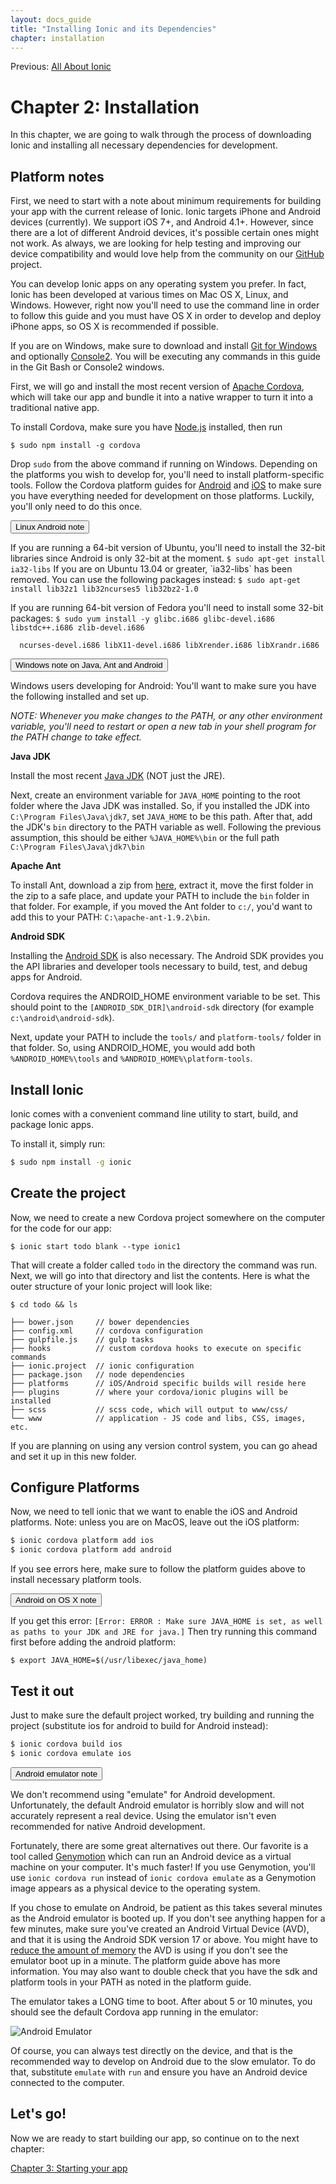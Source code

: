 ```yaml
---
layout: docs_guide
title: "Installing Ionic and its Dependencies"
chapter: installation
---
```


Previous: <a href="preface.html">All About Ionic</a>

# Chapter 2: Installation

In this chapter, we are going to walk through the process of downloading Ionic and installing all necessary dependencies for development.

## Platform notes

First, we need to start with a note about minimum requirements for building your app with the current release of Ionic. Ionic targets iPhone and Android devices (currently). We support iOS 7+, and Android 4.1+. However, since there are a lot of different Android devices, it's possible certain ones might not work. As always, we are looking for help testing and improving our device compatibility and would love help from the community on our [GitHub](https://github.com/ionic-team/ionic) project.

You can develop Ionic apps on any operating system you prefer. In fact, Ionic has been developed at various times on Mac OS X, Linux, and Windows. However, right now you'll need to use the command line in order to follow this guide and you must have OS X in order to develop and deploy iPhone apps, so OS X is recommended if possible.

If you are on Windows, make sure to download and install [Git for Windows](http://git-scm.com/download/win) and optionally [Console2](http://sourceforge.net/projects/console/). You will be executing any commands in this guide in the Git Bash or Console2 windows.

First, we will go and install the most recent version of [Apache Cordova](http://cordova.apache.org/), which will take our app and bundle it into a native wrapper to turn it into a traditional native app.

To install Cordova, make sure you have [Node.js](http://nodejs.org/) installed, then run

    $ sudo npm install -g cordova

Drop `sudo` from the above command if running on Windows. Depending on the platforms you wish to develop for, you'll need to install platform-specific tools. Follow the Cordova platform guides for [Android](http://cordova.apache.org/docs/en/latest/guide/platforms/android/index.html) and [iOS](http://cordova.apache.org/docs/en/latest/guide/platforms/ios/index.html) to make sure you have everything needed for development on those platforms. Luckily, you'll only need to do this once.

<button type="button" class="btn btn-danger btn-sm" data-toggle="collapse" data-target="#android-linux-note">
  Linux Android note
</button>

<div id="android-linux-note" class="collapse well">
<p>
  If you are running a 64-bit version of Ubuntu, you'll need to install the 32-bit libraries since Android is only 32-bit at the moment.
  <code>$ sudo apt-get install ia32-libs</code>
  If you are on Ubuntu 13.04 or greater, `ia32-libs` has been removed. You can use the following packages instead:
  <code>$ sudo apt-get install lib32z1 lib32ncurses5 lib32bz2-1.0</code>
</p>
<p>If you are running 64-bit version of Fedora you'll need to install some 32-bit packages:
  <code>$ sudo yum install -y glibc.i686 glibc-devel.i686 libstdc++.i686 zlib-devel.i686<br/>
  ncurses-devel.i686 libX11-devel.i686 libXrender.i686 libXrandr.i686</code>
</p>
</div>

<button type="button" class="btn btn-danger btn-sm" data-toggle="collapse" data-target="#java-note">
  Windows note on Java, Ant and Android
</button>

<div id="java-note" class="collapse well">
<p>
Windows users developing for Android: You'll want to make sure you have the following installed and set up.
</p>
<p>
<em>NOTE: Whenever you make changes to the PATH, or any other environment variable, you'll need to restart or open a new tab in your shell program for the PATH change to take effect.</em>
</p>
<p>
<strong>Java JDK</strong>
</p>
<p>
Install the most recent <a href="http://www.oracle.com/technetwork/java/javase/downloads/jdk7-downloads-1880260.html">Java JDK</a> (NOT just the JRE).
</p>
<p>
Next, create an environment variable for <code>JAVA_HOME</code> pointing to the root folder where the Java JDK was installed. So, if you installed the JDK into <code>C:\Program Files\Java\jdk7</code>, set <code>JAVA_HOME</code> to be this path. After that, add the JDK's <code>bin</code> directory to the PATH variable as well. Following the previous assumption, this should be either <code>%JAVA_HOME%\bin</code> or the full path <code>C:\Program Files\Java\jdk7\bin</code>
</p>
<p>
<strong>Apache Ant</strong>
</p>
<p>
To install Ant, download a zip from <a href="http://ant.apache.org/bindownload.cgi">here</a>, extract it, move the first folder in the zip to a safe place, and update your PATH to include the <code>bin</code> folder in that folder. For example, if you moved the Ant folder to <code>c:/</code>, you'd want to add this to your PATH: <code>C:\apache-ant-1.9.2\bin</code>.
</p>
<p>
<strong>Android SDK</strong>
</p>
<p>Installing the <a href="http://developer.android.com/sdk/index.html">Android SDK</a> is also necessary. The Android SDK provides you the API libraries and developer tools necessary to build, test, and debug apps for Android.
</p>
<p>
Cordova requires the ANDROID_HOME environment variable to be set. This should point to the <code>[ANDROID_SDK_DIR]\android-sdk</code> directory (for example <code>c:\android\android-sdk</code>).
</p>
<p>
Next, update your PATH to include the <code>tools/</code> and <code>platform-tools/</code> folder in that folder. So, using ANDROID_HOME, you would add both <code>%ANDROID_HOME%\tools</code> and <code>%ANDROID_HOME%\platform-tools</code>.
</p>
</div>

## Install Ionic

Ionic comes with a convenient command line utility to start, build, and package Ionic apps.

To install it, simply run:

```bash
$ sudo npm install -g ionic
```

## Create the project

Now, we need to create a new Cordova project somewhere on the computer for the code for our app:

    $ ionic start todo blank --type ionic1

That will create a folder called `todo` in the directory the command was run. Next, we will go into that directory and list the contents. Here is what the outer structure of your Ionic project will look like:

    $ cd todo && ls

    ├── bower.json     // bower dependencies
    ├── config.xml     // cordova configuration
    ├── gulpfile.js    // gulp tasks
    ├── hooks          // custom cordova hooks to execute on specific commands
    ├── ionic.project  // ionic configuration
    ├── package.json   // node dependencies
    ├── platforms      // iOS/Android specific builds will reside here
    ├── plugins        // where your cordova/ionic plugins will be installed
    ├── scss           // scss code, which will output to www/css/
    └── www            // application - JS code and libs, CSS, images, etc.

If you are planning on using any version control system, you can go ahead and set it up in this new folder.

## Configure Platforms

Now, we need to tell ionic that we want to enable the iOS and Android platforms. Note: unless you are on MacOS, leave out the iOS platform:

```bash
$ ionic cordova platform add ios
$ ionic cordova platform add android
```

If you see errors here, make sure to follow the platform guides above to install necessary platform tools.

<button type="button" class="btn btn-danger btn-sm" data-toggle="collapse" data-target="#osx-android-note">
  Android on OS X note
</button>

<div id="osx-android-note" class="collapse well">
<p>
  If you get this error: <code>[Error: ERROR : Make sure JAVA_HOME is set, as well as paths to your JDK and JRE for java.]</code> Then try running this command first before adding the android platform:
</p>
<p>
  <code>$ export JAVA_HOME=$(/usr/libexec/java_home)</code>
</p>
</div>

## Test it out

Just to make sure the default project worked, try building and running the project (substitute ios for android to build for Android instead):

```bash
$ ionic cordova build ios
$ ionic cordova emulate ios
```

<button type="button" class="btn btn-danger btn-sm" data-toggle="collapse" data-target="#android-emulator-note">
  Android emulator note
</button>

<div id="android-emulator-note" class="collapse well">
<p>
  We don't recommend using "emulate" for Android development. Unfortunately, the default Android emulator is horribly slow and will not accurately represent
a real device. Using the emulator isn't even recommended for native Android development.
</p>
<p>
  Fortunately, there are some great alternatives out there. Our favorite is a tool called <a href="http://genymotion.com/">Genymotion</a> which can run an Android device as a virtual machine on your computer. It's much faster! If you use Genymotion, you'll use <code>ionic cordova run</code> instead of <code>ionic cordova emulate</code> as a Genymotion image appears as a physical device to the operating system.
</p>
<p>
If you chose to emulate on Android, be patient as this takes several minutes as the Android emulator is booted up. If you don't see anything happen for a few minutes, make sure you've created an Android Virtual Device (AVD), and that it is using the Android SDK version 17 or above. You might have to <a href="http://stackoverflow.com/questions/7222906/failed-to-allocate-memory-8">reduce the amount of memory</a> the AVD is using if you don't see the emulator boot up in a minute. The platform guide above has more information. You may also want to double check that you have the sdk and platform tools in your PATH as noted in the platform guide.
</p>
<p>

The emulator takes a LONG time to boot. After about 5 or 10 minutes, you should see the default Cordova app running in the emulator:

<img src="http://ionicframework.com.s3.amazonaws.com/guide/0.1.0/1-emulator.jpg" alt="Android Emulator">
</p>
<p>
Of course, you can always test directly on the device, and that is the recommended way to develop on Android due to the slow emulator. To do that,
substitute <code>emulate</code> with <code>run</code> and ensure you have an Android device connected to the computer.
</p>
</div>

## Let's go!

Now we are ready to start building our app, so continue on to the next chapter:

[Chapter 3: Starting your app](starting.html)
